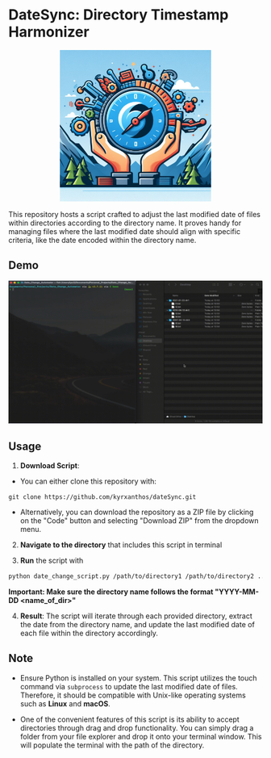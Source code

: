 #  DateSync: Directory Timestamp Harmonizer


<p align="center">
  <img src="logo.png" alt="Logo" width="300"/>
</p>

This repository hosts a script crafted to adjust the last modified date of files within directories according to the directory name. It proves handy for managing files where the last modified date should align with specific criteria, like the date encoded within the directory name.

## Demo

<p align="center">
  <img src="original_demo.gif" alt="Logo" width="800"/>
</p>


## Usage

1. **Download Script**: 

- You can either clone this repository with:

```shell
git clone https://github.com/kyrxanthos/dateSync.git
```

- Alternatively, you can download the repository as a ZIP file by clicking on the "Code" button and selecting "Download ZIP" from the dropdown menu.

2. **Navigate to the directory** that includes this script in terminal

3. **Run** the script with 

```bash
python date_change_script.py /path/to/directory1 /path/to/directory2 ...
```

**Important: Make sure the directory name follows the format "YYYY-MM-DD <name_of_dir>"**


4. **Result**: The script will iterate through each provided directory, extract the date from the directory name, and update the last modified date of each file within the directory accordingly.

## Note

- Ensure Python is installed on your system.
This script utilizes the touch command via `subprocess` to update the last modified date of files. Therefore, it should be compatible with Unix-like operating systems such as **Linux** and **macOS**.

- One of the convenient features of this script is its ability to accept directories through drag and drop functionality. You can simply drag a folder from your file explorer and drop it onto your terminal window. This will populate the terminal with the path of the directory.


